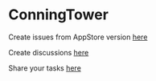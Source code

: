 # ConningTower

Create issues from AppStore version [here](https://github.com/conntower/docs/issues/new/choose)

Create discussions [here](https://github.com/conntower/docs/discussions)

Share your tasks [here](https://github.com/conntower/docs/discussions/categories/my-tasks)

